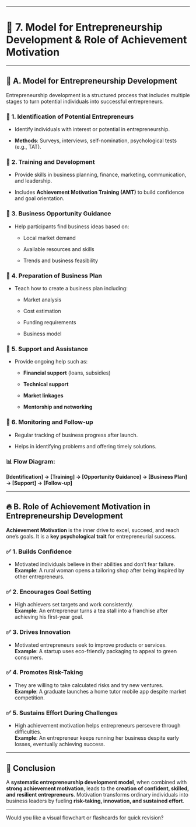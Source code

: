 

---

# 📘 7. **Model for Entrepreneurship Development & Role of Achievement Motivation**

---

## 🧩 A. **Model for Entrepreneurship Development**

Entrepreneurship development is a structured process that includes multiple stages to turn potential individuals into successful entrepreneurs.

### 🔹 **1. Identification of Potential Entrepreneurs**

- Identify individuals with interest or potential in entrepreneurship.
    
- **Methods**: Surveys, interviews, self-nomination, psychological tests (e.g., TAT).
    

### 🔹 **2. Training and Development**

- Provide skills in business planning, finance, marketing, communication, and leadership.
    
- Includes **Achievement Motivation Training (AMT)** to build confidence and goal orientation.
    

### 🔹 **3. Business Opportunity Guidance**

- Help participants find business ideas based on:
    
    - Local market demand
        
    - Available resources and skills
        
    - Trends and business feasibility
        

### 🔹 **4. Preparation of Business Plan**

- Teach how to create a business plan including:
    
    - Market analysis
        
    - Cost estimation
        
    - Funding requirements
        
    - Business model
        

### 🔹 **5. Support and Assistance**

- Provide ongoing help such as:
    
    - **Financial support** (loans, subsidies)
        
    - **Technical support**
        
    - **Market linkages**
        
    - **Mentorship and networking**
        

### 🔹 **6. Monitoring and Follow-up**

- Regular tracking of business progress after launch.
    
- Helps in identifying problems and offering timely solutions.
    

### 📊 **Flow Diagram:**

**[Identification] → [Training] → [Opportunity Guidance] → [Business Plan] → [Support] → [Follow-up]**

---

## 🔥 B. **Role of Achievement Motivation in Entrepreneurship Development**

**Achievement Motivation** is the inner drive to excel, succeed, and reach one’s goals. It is a **key psychological trait** for entrepreneurial success.

### ✅ **1. Builds Confidence**

- Motivated individuals believe in their abilities and don’t fear failure.  
    **Example**: A rural woman opens a tailoring shop after being inspired by other entrepreneurs.
    

### ✅ **2. Encourages Goal Setting**

- High achievers set targets and work consistently.  
    **Example**: An entrepreneur turns a tea stall into a franchise after achieving his first-year goal.
    

### ✅ **3. Drives Innovation**

- Motivated entrepreneurs seek to improve products or services.  
    **Example**: A startup uses eco-friendly packaging to appeal to green consumers.
    

### ✅ **4. Promotes Risk-Taking**

- They are willing to take calculated risks and try new ventures.  
    **Example**: A graduate launches a home tutor mobile app despite market competition.
    

### ✅ **5. Sustains Effort During Challenges**

- High achievement motivation helps entrepreneurs persevere through difficulties.  
    **Example**: An entrepreneur keeps running her business despite early losses, eventually achieving success.
    

---

## 📝 **Conclusion**

A **systematic entrepreneurship development model**, when combined with **strong achievement motivation**, leads to the **creation of confident, skilled, and resilient entrepreneurs**. Motivation transforms ordinary individuals into business leaders by fueling **risk-taking, innovation, and sustained effort**.

---

Would you like a visual flowchart or flashcards for quick revision?